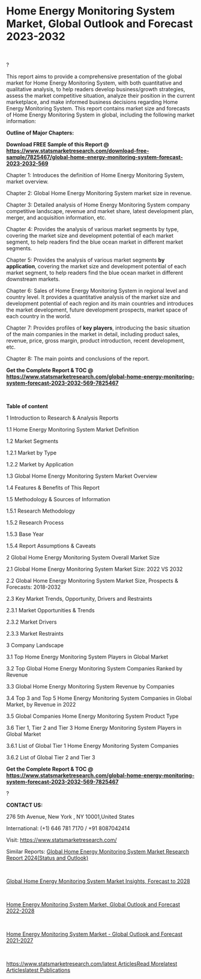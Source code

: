 <h1>Home Energy Monitoring System Market, Global Outlook and Forecast 2023-2032</h1><br/><p>? </p>
 
 
 
 <p>This report aims to provide a comprehensive presentation of the global market for Home Energy Monitoring System, with both quantitative and qualitative analysis, to help readers develop business/growth strategies, assess the market competitive situation, analyze their position in the current marketplace, and make informed business decisions regarding Home Energy Monitoring System. This report contains market size and forecasts of Home Energy Monitoring System in global, including the following market information:</p>
 
 
 
 <p><strong>Outline of Major Chapters:</strong></p>
 
 
 
 <p><strong>Download FREE Sample of this Report @ <a href="https://www.statsmarketresearch.com/download-free-sample/7825467/global-home-energy-monitoring-system-forecast-2023-2032-569">https://www.statsmarketresearch.com/download-free-sample/7825467/global-home-energy-monitoring-system-forecast-2023-2032-569</a></strong></p>
 
 
 
 <p>Chapter 1: Introduces the definition of Home Energy Monitoring System, market overview.</p>
 
 
 
 <p>Chapter 2: Global Home Energy Monitoring System market size in revenue.</p>
 
 
 
 <p>Chapter 3: Detailed analysis of Home Energy Monitoring System company competitive landscape, revenue and market share, latest development plan, merger, and acquisition information, etc.</p>
 
 
 
 <p>Chapter 4: Provides the analysis of various market segments by type, covering the market size and development potential of each market segment, to help readers find the blue ocean market in different market segments.</p>
 
 
 
 <p>Chapter 5: Provides the analysis of various market segments <strong>by application</strong>, covering the market size and development potential of each market segment, to help readers find the blue ocean market in different downstream markets.</p>
 
 
 
 <p>Chapter 6: Sales of Home Energy Monitoring System in regional level and country level. It provides a quantitative analysis of the market size and development potential of each region and its main countries and introduces the market development, future development prospects, market space of each country in the world.</p>
 
 
 
 <p>Chapter 7: Provides profiles of <strong>key players</strong>, introducing the basic situation of the main companies in the market in detail, including product sales, revenue, price, gross margin, product introduction, recent development, etc.</p>
 
 
 
 <p>Chapter 8: The main points and conclusions of the report.</p>
 
 
 
 <div><b>Get the Complete Report & TOC @ <a href="https://www.statsmarketresearch.com/global-home-energy-monitoring-system-forecast-2023-2032-569-7825467">https://www.statsmarketresearch.com/global-home-energy-monitoring-system-forecast-2023-2032-569-7825467</a></b></div>
 
 
 
 <p><br />
 
 <b>Table of content</b></p>
 
 
 
 <p>1 Introduction to Research & Analysis Reports<br />
 
 1.1 Home Energy Monitoring System Market Definition<br />
 
 1.2 Market Segments<br />
 
 1.2.1 Market by Type<br />
 
 1.2.2 Market by Application<br />
 
 1.3 Global Home Energy Monitoring System Market Overview<br />
 
 1.4 Features & Benefits of This Report<br />
 
 1.5 Methodology & Sources of Information<br />
 
 1.5.1 Research Methodology<br />
 
 1.5.2 Research Process<br />
 
 1.5.3 Base Year<br />
 
 1.5.4 Report Assumptions & Caveats<br />
 
 2 Global Home Energy Monitoring System Overall Market Size<br />
 
 2.1 Global Home Energy Monitoring System Market Size: 2022 VS 2032<br />
 
 2.2 Global Home Energy Monitoring System Market Size, Prospects & Forecasts: 2018-2032<br />
 
 2.3 Key Market Trends, Opportunity, Drivers and Restraints<br />
 
 2.3.1 Market Opportunities & Trends<br />
 
 2.3.2 Market Drivers<br />
 
 2.3.3 Market Restraints<br />
 
 3 Company Landscape<br />
 
 3.1 Top Home Energy Monitoring System Players in Global Market<br />
 
 3.2 Top Global Home Energy Monitoring System Companies Ranked by Revenue<br />
 
 3.3 Global Home Energy Monitoring System Revenue by Companies<br />
 
 3.4 Top 3 and Top 5 Home Energy Monitoring System Companies in Global Market, by Revenue in 2022<br />
 
 3.5 Global Companies Home Energy Monitoring System Product Type<br />
 
 3.6 Tier 1, Tier 2 and Tier 3 Home Energy Monitoring System Players in Global Market<br />
 
 3.6.1 List of Global Tier 1 Home Energy Monitoring System Companies<br />
 
 3.6.2 List of Global Tier 2 and Tier 3</p>
 
 
 
 <div><b>Get the Complete Report & TOC @ <a href="https://www.statsmarketresearch.com/global-home-energy-monitoring-system-forecast-2023-2032-569-7825467">https://www.statsmarketresearch.com/global-home-energy-monitoring-system-forecast-2023-2032-569-7825467</a></b></div>
 
 
 
 <p>? </p>
 
 
 
 <p><b>CONTACT US:</b><br />
 
 276 5th Avenue, New York , NY 10001,United States<br />
 
 International: (+1) 646 781 7170 / +91 8087042414<br />
 
 Visit: <a href="https://www.statsmarketresearch.com/">https://www.statsmarketresearch.com/</a><br />
 
 Similar Reports: <a href="https://www.statsmarketresearch.com/global-home-energy-monitoring-system-forecast-2023-2032-569-7825467">Global Home Energy Monitoring System Market Research Report 2024(Status and Outlook)</a><br />
 
 <br />
 
 <a href="https://www.statsmarketresearch.com/global-home-energy-monitoring-system-forecast-2023-2032-569-7825467">Global Home Energy Monitoring System Market Insights, Forecast to 2028</a><br />
 
 <br />
 
 <a href="https://www.statsmarketresearch.com/global-home-energy-monitoring-system-forecast-2023-2032-569-7825467">Home Energy Monitoring System Market, Global Outlook and Forecast 2022-2028</a><br />
 
 <br />
 
 <a href="https://www.statsmarketresearch.com/global-home-energy-monitoring-system-forecast-2023-2032-569-7825467">Home Energy Monitoring System Market - Global Outlook and Forecast 2021-2027</a><br />
 
 <br />
 
 <a href="https://gyeongbokgung.com">https://www.statsmarketresearch.com/</a><a href="https://hallyeomaritime.com">latest Articles</a><a href="https://jingwansa.com">Read More</a><a href="https://nguoiviet.jp/">latest Articles</a><a href="https://www.intelmarketresearch.com/">latest Publications</a></p>